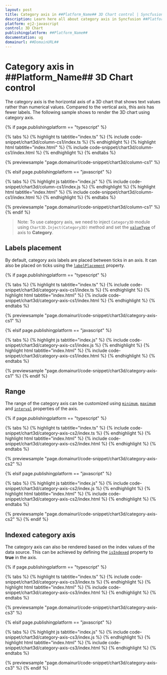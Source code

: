 ```yaml
---
layout: post
title: Category axis in ##Platform_Name## 3D Chart control | Syncfusion
description: Learn here all about category axis in Syncfusion ##Platform_Name## 3D Chart control of Syncfusion Essential JS 2 and more.
platform: ej2-javascript
control: 3D Chart 
publishingplatform: ##Platform_Name##
documentation: ug
domainurl: ##DomainURL##
---
```


# Category axis in ##Platform_Name## 3D Chart control

The category axis is the horizontal axis of a 3D chart that shows text values rather than numerical values. Compared to the vertical axis, this axis has fewer labels. The following sample shows to render the 3D chart using category axis.

{% if page.publishingplatform == "typescript" %}

{% tabs %}
{% highlight ts tabtitle="index.ts" %}
{% include code-snippet/chart3d/column-cs1/index.ts %}
{% endhighlight %}
{% highlight html tabtitle="index.html" %}
{% include code-snippet/chart3d/column-cs1/index.html %}
{% endhighlight %}
{% endtabs %}
        
{% previewsample "page.domainurl/code-snippet/chart3d/column-cs1" %}

{% elsif page.publishingplatform == "javascript" %}

{% tabs %}
{% highlight js tabtitle="index.js" %}
{% include code-snippet/chart3d/column-cs1/index.js %}
{% endhighlight %}
{% highlight html tabtitle="index.html" %}
{% include code-snippet/chart3d/column-cs1/index.html %}
{% endhighlight %}
{% endtabs %}

{% previewsample "page.domainurl/code-snippet/chart3d/column-cs1" %}
{% endif %}

>Note: To use category axis, we need to inject `Category3D` module using `Chart3D.Inject(Category3D)` method and set the [`valueType`](../api/chart3d/axis3D/#valuetype) of axis to **Category**.

## Labels placement

By default, category axis labels are placed between ticks in an axis. It can also be placed on ticks using the [`labelPlacement`](../api/chart3d/axis3D/#labelplacement) property.

{% if page.publishingplatform == "typescript" %}

{% tabs %}
{% highlight ts tabtitle="index.ts" %}
{% include code-snippet/chart3d/category-axis-cs1/index.ts %}
{% endhighlight %}
{% highlight html tabtitle="index.html" %}
{% include code-snippet/chart3d/category-axis-cs1/index.html %}
{% endhighlight %}
{% endtabs %}
        
{% previewsample "page.domainurl/code-snippet/chart3d/category-axis-cs1" %}

{% elsif page.publishingplatform == "javascript" %}

{% tabs %}
{% highlight js tabtitle="index.js" %}
{% include code-snippet/chart3d/category-axis-cs1/index.js %}
{% endhighlight %}
{% highlight html tabtitle="index.html" %}
{% include code-snippet/chart3d/category-axis-cs1/index.html %}
{% endhighlight %}
{% endtabs %}

{% previewsample "page.domainurl/code-snippet/chart3d/category-axis-cs1" %}
{% endif %}

## Range

The range of the category axis can be customized using [`minimum`](../api/chart3d/axis3D/#minimum), [`maximum`](../api/chart3d/axis3D/#maximum) and [`interval`](../api/chart3d/axis3D/#interval) properties of the axis.

{% if page.publishingplatform == "typescript" %}

{% tabs %}
{% highlight ts tabtitle="index.ts" %}
{% include code-snippet/chart3d/category-axis-cs2/index.ts %}
{% endhighlight %}
{% highlight html tabtitle="index.html" %}
{% include code-snippet/chart3d/category-axis-cs2/index.html %}
{% endhighlight %}
{% endtabs %}
        
{% previewsample "page.domainurl/code-snippet/chart3d/category-axis-cs2" %}

{% elsif page.publishingplatform == "javascript" %}

{% tabs %}
{% highlight js tabtitle="index.js" %}
{% include code-snippet/chart3d/category-axis-cs2/index.js %}
{% endhighlight %}
{% highlight html tabtitle="index.html" %}
{% include code-snippet/chart3d/category-axis-cs2/index.html %}
{% endhighlight %}
{% endtabs %}

{% previewsample "page.domainurl/code-snippet/chart3d/category-axis-cs2" %}
{% endif %}

## Indexed category axis

The category axis can also be rendered based on the index values of the data source. This can be achieved by defining the [`isIndexed`](../api/chart3d/axis3D/#isindexed) property to **true** in the axis.

{% if page.publishingplatform == "typescript" %}

{% tabs %}
{% highlight ts tabtitle="index.ts" %}
{% include code-snippet/chart3d/category-axis-cs3/index.ts %}
{% endhighlight %}
{% highlight html tabtitle="index.html" %}
{% include code-snippet/chart3d/category-axis-cs3/index.html %}
{% endhighlight %}
{% endtabs %}
        
{% previewsample "page.domainurl/code-snippet/chart3d/category-axis-cs3" %}

{% elsif page.publishingplatform == "javascript" %}

{% tabs %}
{% highlight js tabtitle="index.js" %}
{% include code-snippet/chart3d/category-axis-cs3/index.js %}
{% endhighlight %}
{% highlight html tabtitle="index.html" %}
{% include code-snippet/chart3d/category-axis-cs3/index.html %}
{% endhighlight %}
{% endtabs %}

{% previewsample "page.domainurl/code-snippet/chart3d/category-axis-cs3" %}
{% endif %}